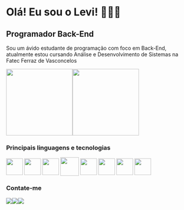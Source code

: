 Olá! Eu sou o Levi! 🙆🏻‍♂️
=====================

Programador Back-End
-------------------

Sou um ávido estudante de programação com foco em Back-End, atualmente estou cursando Análise e Desenvolvimento de Sistemas na Fatec Ferraz de Vasconcelos

<a href="https://github.com/anuraghazra/github-readme-stats" ><img height=180em align="center" src="https://github-readme-stats.vercel.app/api?username=1red-Fox1&show_icons=true&theme=tokyonight&include_all_commits=true&count_private=true" /></a><a href="https://github.com/anuraghazra/convoychat" ><img height=180em align="center" src="https://github-readme-stats.vercel.app/api/top-langs?username=1red-Fox1&layout=compact&theme=tokyonight&card_width=320" /></a>

<div>

  ### Principais linguagens e tecnologias
  
  <img src="https://cdn.jsdelivr.net/gh/devicons/devicon@latest/icons/csharp/csharp-original.svg" align="center" height=45/>
  <img src="https://cdn.jsdelivr.net/gh/devicons/devicon@latest/icons/dot-net/dot-net-plain-wordmark.svg" align="center" height=45/>
  <img src="https://cdn.jsdelivr.net/gh/devicons/devicon@latest/icons/java/java-original.svg" align="center" height=45/> 
  <img src="https://cdn.jsdelivr.net/gh/devicons/devicon@latest/icons/mysql/mysql-original-wordmark.svg" align="center" height=50/>
  <img src="https://cdn.jsdelivr.net/gh/devicons/devicon@latest/icons/vscode/vscode-original.svg" align="center" height=45/>
  <img src="https://cdn.jsdelivr.net/gh/devicons/devicon@latest/icons/rider/rider-original.svg" align="center" height=45/>     
  <img src="https://cdn.jsdelivr.net/gh/devicons/devicon@latest/icons/intellij/intellij-original.svg" align="center" height=45/>
  <img src="https://cdn.jsdelivr.net/gh/devicons/devicon@latest/icons/git/git-original.svg" align="center" height=45/>       
</div>

### Contate-me
<div>
  <a href="mailto:levinicolas2000@gmail.com" target="_blank"><img src="https://img.shields.io/badge/Gmail-D14836?style=for-the-badge&logo=gmail&logoColor=white"></a><a href="https://www.linkedin.com/in/levi-nicola-803037258" target="_blank"><img src="https://img.shields.io/badge/LinkedIn-0077B5?style=for-the-badge&logo=linkedin&logoColor=white"></a><img src="https://img.shields.io/badge/Discord-linkfox1029-5865F2?style=for-the-badge&logo=discord&logoColor=white">
</div>

